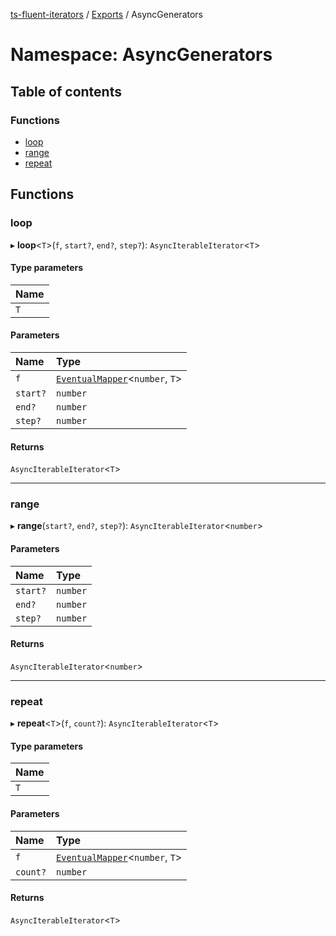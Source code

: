 [ts-fluent-iterators](../README.md) / [Exports](../modules.md) / AsyncGenerators

# Namespace: AsyncGenerators

## Table of contents

### Functions

- [loop](AsyncGenerators.md#loop)
- [range](AsyncGenerators.md#range)
- [repeat](AsyncGenerators.md#repeat)

## Functions

### loop

▸ **loop**\<`T`\>(`f`, `start?`, `end?`, `step?`): `AsyncIterableIterator`\<`T`\>

#### Type parameters

| Name |
| :------ |
| `T` |

#### Parameters

| Name | Type |
| :------ | :------ |
| `f` | [`EventualMapper`](../modules.md#eventualmapper)\<`number`, `T`\> |
| `start?` | `number` |
| `end?` | `number` |
| `step?` | `number` |

#### Returns

`AsyncIterableIterator`\<`T`\>

___

### range

▸ **range**(`start?`, `end?`, `step?`): `AsyncIterableIterator`\<`number`\>

#### Parameters

| Name | Type |
| :------ | :------ |
| `start?` | `number` |
| `end?` | `number` |
| `step?` | `number` |

#### Returns

`AsyncIterableIterator`\<`number`\>

___

### repeat

▸ **repeat**\<`T`\>(`f`, `count?`): `AsyncIterableIterator`\<`T`\>

#### Type parameters

| Name |
| :------ |
| `T` |

#### Parameters

| Name | Type |
| :------ | :------ |
| `f` | [`EventualMapper`](../modules.md#eventualmapper)\<`number`, `T`\> |
| `count?` | `number` |

#### Returns

`AsyncIterableIterator`\<`T`\>
